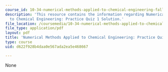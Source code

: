 ```yaml
---
course_id: 10-34-numerical-methods-applied-to-chemical-engineering-fall-2015
description: 'This resource contains the information regarding Numerical Methods Applied
  to Chemical Engineering: Practice Quiz 1 Solution.'
file_location: /coursemedia/10-34-numerical-methods-applied-to-chemical-engineering-fall-2015/d622f928b4daa0e567ada2ea5e468667_MIT10_34F15_Quiz1solution.pdf
file_type: application/pdf
layout: pdf
title: 'Numerical Methods Applied to Chemical Engineering: Practice Quiz 1 Solution'
type: course
uid: d622f928b4daa0e567ada2ea5e468667

---
```

None